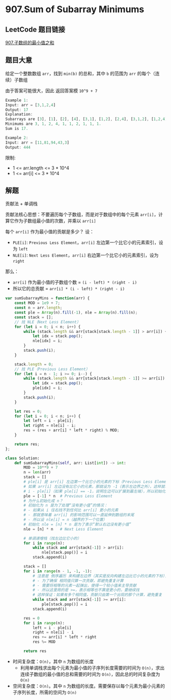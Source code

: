 # 907.Sum of Subarray Minimums

## LeetCode 题目链接

[907.子数组的最小值之和](https://leetcode.cn/problems/sum-of-subarray-minimums/)

## 题目大意

给定一个整数数组 `arr`，找到 `min(b)` 的总和，其中 `b` 的范围为 `arr` 的每个（连续）子数组

由于答案可能很大，因此 返回答案模 `10^9 + 7` 

```js
Example 1:
Input: arr = [3,1,2,4]
Output: 17
Explanation: 
Subarrays are [3], [1], [2], [4], [3,1], [1,2], [2,4], [3,1,2], [1,2,4], [3,1,2,4]. 
Minimums are 3, 1, 2, 4, 1, 1, 2, 1, 1, 1.
Sum is 17.

Example 2:
Input: arr = [11,81,94,43,3]
Output: 444
```

限制:
- 1 <= arr.length <= 3 * 10^4
- 1 <= arr[i] <= 3 * 10^4

## 解题

贡献法 + 单调栈

贡献法核心思想：不要遍历每个子数组，而是对于数组中的每个元素 `arr[i]`，计算它作为子数组最小值的次数，并乘以 `arr[i]`

每个 `arr[i]` 作为最小值的贡献是多少？
设：
- `PLE[i]`: `Previous Less Element`，`arr[i]` 左边第一个比它小的元素索引，设为 `left`
- `NLE[i]`: `Next Less Element`，`arr[i]` 右边第一个比它小的元素索引，设为 `right`

那么：
- `arr[i]` 作为最小值的子数组个数 = `(i - left) * (right - i)`
- 所以它的总贡献 = `arr[i] * (i - left) * (right - i)`

```js
var sumSubarrayMins = function(arr) {
    const MOD = 1e9 + 7;
    const n = arr.length;
    const ple = Array(n).fill(-1), nle = Array(n).fill(n);
    const stack = [];
    // 找 NLE（Next Less Element）
    for (let i = 0; i < n; i++) {
        while (stack.length && arr[stack[stack.length - 1]] > arr[i]) {
            let idx = stack.pop();
            nle[idx] = i;
        }
        stack.push(i);
    }

    stack.length = 0;
    // 找 PLE（Previous Less Element）
    for (let i = n - 1; i >= 0; i--) {
        while (stack.length && arr[stack[stack.length - 1]] >= arr[i]) {
            let idx = stack.pop();
            ple[idx] = i;
        }
        stack.push(i);
    }

    let res = 0;
    for (let i = 0; i < n; i++) {
        let left = i - ple[i];
        let right = nle[i] - i;
        res = (res + arr[i] * left * right) % MOD;
    }

    return res;
};
```
```python
class Solution:
    def sumSubarrayMins(self, arr: List[int]) -> int:
        MOD = 10**9 + 7
        n = len(arr)
        stack = []
        # ple[i] 是 arr[i] 左边第一个比它小的元素的下标（Previous Less Element）
        # 如果 arr[i] 左边没有比它小的元素，那就设为 -1（表示左边界之外），这样就可以统一计算 arr[i] 左边的“可扩展长度”：
        # i - ple[i]（如果 ple[i] == -1，说明左边可以扩展到最左端），所以初始化为 -1 表示“左边无更小值”，便于计算贡献时统一公式
        ple = [-1] * n  # Previous Less Element
        # 为什么初始化成 n？
        # 初始化为 n 是为了处理“没有更小值”的情况：
        # - 如果从 i 往右找不到任何比 arr[i] 更小的元素
        # - 那就意味着 arr[i] 的影响范围可以一直延伸到数组的末尾
        # - 所以设 nle[i] = n（越界的下一个位置）
        # 初始化 nle = [n] * n 是为了表示“默认右边没有更小值”
        nle = [n] * n   # Next Less Element

        # 单调递增栈（找左边比它小的）
        for i in range(n):
            while stack and arr[stack[-1]] > arr[i]:
                nle[stack.pop()] = i
            stack.append(i)

        stack = []
        for i in range(n - 1, -1, -1):
            # 注意是 倒序遍历 来构建左边界（其实是反向构建左边比它小的元素的下标），所以：
            # - 为了确保 相同值只算一次贡献，即避免重复计算
            # - 需要将相等的元素一起弹出，使得一个较小值来主导贡献
            # - 所以这里用的是 >=，表示相等也不算是更小的，要继续找
            # 这样保证：如果有多个相同值，贡献只由第一个出现的那个计算，避免重复
            while stack and arr[stack[-1]] >= arr[i]:
                ple[stack.pop()] = i
            stack.append(i)

        res = 0
        for i in range(n):
            left = i - ple[i]
            right = nle[i] - i
            res += arr[i] * left * right
            res %= MOD

        return res
```
- 时间复杂度：`O(n)`，其中 `n` 为数组的长度
  - 利用单调栈求出每个元素为最小值的子序列长度需要的时间为 `O(n)`，求出连续子数组的最小值的总和需要的时间为 `O(n)`，因此总的时间复杂度为 `O(n)`
- 空间复杂度：`O(n)`。其中 `n` 为数组的长度。需要保存以每个元素为最小元素的子序列长度，所需的空间为 `O(n)`
